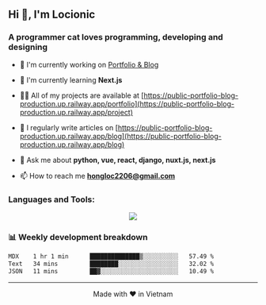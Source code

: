 <h2>Hi 👋, I'm Locionic</h2>
<h3>A programmer cat loves programming, developing and designing</h3>

- 🔭 I'm currently working on [Portfolio & Blog](https://public-portfolio-blog-production.up.railway.app/portfolio)

- 🌱 I'm currently learning **Next.js**

- 👨‍💻 All of my projects are available at [https://public-portfolio-blog-production.up.railway.app/portfolio](https://public-portfolio-blog-production.up.railway.app/project)

- 📝 I regularly write articles on [https://public-portfolio-blog-production.up.railway.app/blog](https://public-portfolio-blog-production.up.railway.app/blog)

- 💬 Ask me about **python, vue, react, django, nuxt.js, next.js**

- 📫 How to reach me **hongloc2206@gmail.com**

<h3>Languages and Tools:</h3>

<p align="center">
<img src="https://skillicons.dev/icons?i=django,html,css,js,ts,nextjs,react,figma,git,postgres,postman,py,tailwind,vscode,vercel,vite,supabase,styledcomponents,sass,regex,prisma,powershell,planetscale,mysql,md,firebase,emotion,electron"/>
</p>

### 📊 Weekly development breakdown

<!--START_SECTION:waka-->

```txt
MDX    1 hr 1 min      ██████████████▒░░░░░░░░░░   57.49 %
Text   34 mins         ████████░░░░░░░░░░░░░░░░░   32.02 %
JSON   11 mins         ██▓░░░░░░░░░░░░░░░░░░░░░░   10.49 %
```

<!--END_SECTION:waka-->

---

<p align="center">Made with ❤️ in Vietnam</p>
